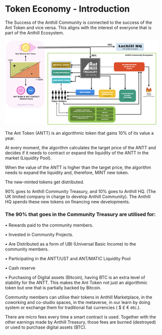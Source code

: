 # Token Economy - Introduction

The Success of the Anthill Community is connected to the success of the Ant Token and vice versa. This aligns with the interest of everyone that is part of the Anthill Ecosystem.

![click to enlarge](<.gitbook/assets/Anthill Token Economy (1).png>)

The Ant Token (ANTT) is an algorithmic token that gains 10% of its value a year.

At every moment, the algorithm calculates the target price of the ANTT and decides if it needs to contract or expand the liquidity of the ANTT in the market (Liquidity Pool).

When the value of the ANTT is higher than the target price, the algorithm needs to expand the liquidity and, therefore, MINT new token.&#x20;

The new-minted tokens get distributed.&#x20;

90% goes to Anthill Community Treasury, and 10% goes to Anthill HQ. (The UK limited company in charge to develop Anthill Community). The Anthill HQ spends these new tokens on financing new developments.

### **The 90% that goes in the Community Treasury are utilised for:**

• Rewards paid to the community members.

• Invested in Community Projects.

• Are Distributed as a form of UBI (Universal Basic Income) to the community members.&#x20;

• Participating in the ANTT/UST and ANT/MATIC Liquidity Pool

• Cash reserve

• Purchasing of Digital assets (Bitcoin), having BTC is an extra level of stability for the ANTT. This makes the Ant Token not just an algorithmic token but one that is partially backed by Bitcoin.

Community members can utilise their tokens in Anthill Marketplace, in the coworking and co-studio spaces, in the metaverse, in our learn by doing system or exchange them for traditional fiat currencies ( $ £ € etc.).

There are micro fees every time a smart contract is used. Together with the other earnings made by Anthill Treasury, those fees are burned (destroyed) or used to purchase digital assets (BTC).
